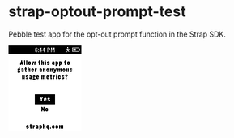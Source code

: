 strap-optout-prompt-test
========================

Pebble test app for the opt-out prompt function in the Strap SDK.

   ![alt text](https://github.com/cheniel/strap-optout-prompt-test/raw/master/screenshots/screenshot.png "Prompt Screenshot")


